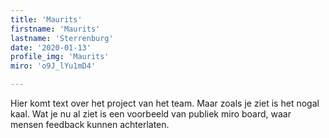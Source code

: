 ```yaml
---
title: 'Maurits'
firstname: 'Maurits'
lastname: 'Sterrenburg'
date: '2020-01-13'
profile_img: 'Maurits'
miro: 'o9J_lYu1mD4'

---
```


Hier komt text over het project van het team. Maar zoals je ziet is het nogal kaal. Wat je nu al ziet is een voorbeeld van publiek miro board, waar mensen feedback kunnen achterlaten.

